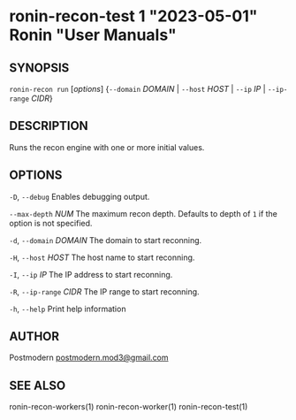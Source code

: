 # ronin-recon-test 1 "2023-05-01" Ronin "User Manuals"

## SYNOPSIS

`ronin-recon run` [*options*] {`--domain` *DOMAIN* \| `--host` *HOST* \| `--ip` *IP* \| `--ip-range` *CIDR*}

## DESCRIPTION

Runs the recon engine with one or more initial values.

## OPTIONS

`-D`, `--debug`
  Enables debugging output.

`--max-depth` *NUM*
  The maximum recon depth. Defaults to depth of `1` if the option is not
  specified.

`-d`, `--domain` *DOMAIN*
  The domain to start reconning.

`-H`, `--host` *HOST*
  The host name to start reconning.

`-I`, `--ip` *IP*
  The IP address to start reconning.

`-R`, `--ip-range` *CIDR*
  The IP range to start reconning.

`-h`, `--help`
  Print help information

## AUTHOR

Postmodern <postmodern.mod3@gmail.com>

## SEE ALSO

ronin-recon-workers(1) ronin-recon-worker(1) ronin-recon-test(1)

